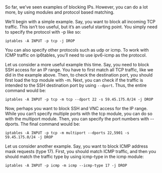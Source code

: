 So far, we’ve seen examples of blocking IPs. However, you can do a lot more, by using modules and protocol based matching.

We’ll begin with a simple example. Say, you want to block all incoming TCP traffic. This isn’t too useful, 
but it’s an useful starting point. You simply need to specify the protocol with -p like so:

```
iptables -A INPUT -p tcp -j DROP
```


You can also specify other protocols such as udp or icmp. To work with ICMP traffic on ip6tables, you’ll need to use ipv6-icmp as the protocol.


Let us consider a more useful example this time. Say, you need to block SSH access for an IP range.
You have to first match all TCP traffic, like we did in the example above. Then, to check the destination port,
you should first load the tcp module with -m. Next, you can check if the traffic is intended to the SSH destination port by using `--dport`. 
Thus, the entire command would be:


```
iptables -A INPUT -p tcp -m tcp --dport 22 -s 59.45.175.0/24 -j DROP
```



Now, perhaps you want to block SSH and VNC access for the IP range. While you can’t specify multiple ports with the tcp module, 
you can do so with the multiport module. Then, you can specify the port numbers with --dports. The final command would be:


```
iptables -A INPUT -p tcp -m multiport --dports 22,5901 -s 59.45.175.0/24 -j DROP
```


Let us consider another example. Say, you want to block ICMP address mask requests (type 17). First, you should match ICMP traffic,
and then you should match the traffic type by using icmp-type in the icmp module:

```
iptables -A INPUT -p icmp -m icmp --icmp-type 17 -j DROP
```










